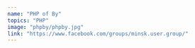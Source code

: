 ```yaml
---
name: "PHP of By"
topics: "PHP"
image: "phpby/phpby.jpg"
link: "https://www.facebook.com/groups/minsk.user.group/"
---
```

